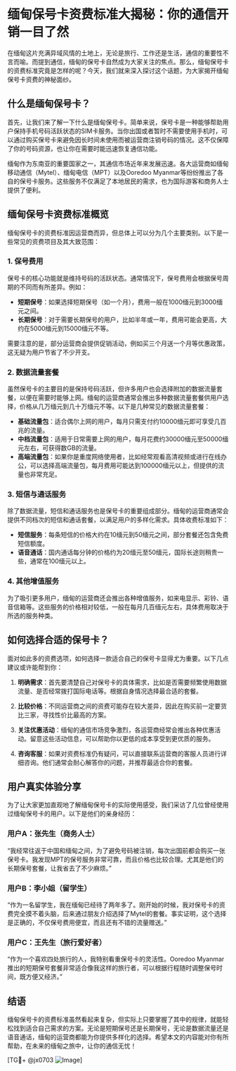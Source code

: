 # 缅甸保号卡资费标准大揭秘：你的通信开销一目了然

在缅甸这片充满异域风情的土地上，无论是旅行、工作还是生活，通信的重要性不言而喻。而提到通信，缅甸的保号卡自然成为大家关注的焦点。那么，缅甸保号卡的资费标准究竟是怎样的呢？今天，我们就来深入探讨这个话题，为大家揭开缅甸保号卡资费的神秘面纱。

## 什么是缅甸保号卡？

首先，让我们来了解一下什么是缅甸保号卡。简单来说，保号卡是一种能够帮助用户保持手机号码活跃状态的SIM卡服务。当你出国或者暂时不需要使用手机时，可以通过购买保号卡来避免因长时间未使用而被运营商注销号码的情况。这不仅保障了你的号码资源，也让你在需要时能迅速恢复通信功能。

缅甸作为东南亚的重要国家之一，其通信市场近年来发展迅速。各大运营商如缅甸移动通信（Mytel）、缅甸电信（MPT）以及Ooredoo Myanmar等纷纷推出了各自的保号卡服务。这些服务不仅满足了本地居民的需求，也为国际游客和商务人士提供了便利。

## 缅甸保号卡资费标准概览

缅甸保号卡的资费标准因运营商而异，但总体上可以分为几个主要类别。以下是一些常见的资费项目及其大致范围：

### 1. 保号费用

保号卡的核心功能就是维持号码的活跃状态。通常情况下，保号费用会根据保号周期的不同而有所差异。例如：

- **短期保号**：如果选择短期保号（如一个月），费用一般在1000缅元到3000缅元之间。
- **长期保号**：对于需要长期保号的用户，比如半年或一年，费用可能会更高，大约在5000缅元到15000缅元不等。

需要注意的是，部分运营商会提供促销活动，例如买三个月送一个月等优惠政策，这无疑为用户节省了不少开支。

### 2. 数据流量套餐

虽然保号卡的主要目的是保持号码活跃，但许多用户也会选择附加的数据流量套餐，以便在需要时能够上网。缅甸的运营商通常会推出多种数据流量套餐供用户选择，价格从几万缅元到几十万缅元不等。以下是几种常见的数据流量套餐：

- **基础流量包**：适合偶尔上网的用户，每月只需支付约10000缅元即可享受几百兆的流量。
- **中档流量包**：适用于日常需要上网的用户，每月花费约30000缅元至50000缅元左右，可获得数GB的流量。
- **高端流量包**：如果你是重度网络使用者，比如经常观看高清视频或进行在线办公，可以选择高端流量包，每月费用可能达到100000缅元以上，但提供的流量也非常充足。

### 3. 短信与通话服务

除了数据流量，短信和通话服务也是保号卡的重要组成部分。缅甸的运营商通常会提供不同档次的短信和通话套餐，以满足用户的多样化需求。具体收费标准如下：

- **短信服务**：每条短信的价格大约在10缅元到50缅元之间，部分套餐还包含免费短信额度。
- **语音通话**：国内通话每分钟的价格约为20缅元至50缅元，国际长途则稍贵一些，通常在100缅元以上。

### 4. 其他增值服务

为了吸引更多用户，缅甸的运营商还会推出各种增值服务，如来电显示、彩铃、语音信箱等。这些服务的价格相对较低，一般在每月几百缅元左右，具体费用取决于所选的服务种类。

## 如何选择合适的保号卡？

面对如此多的资费选项，如何选择一款适合自己的保号卡显得尤为重要。以下几点建议或许能帮到你：

1. **明确需求**：首先要清楚自己对保号卡的具体需求，比如是否需要频繁使用数据流量、是否经常拨打国际电话等。根据自身情况选择最合适的套餐。

2. **比较价格**：不同运营商之间的资费可能存在较大差异，因此在购买前一定要货比三家，寻找性价比最高的方案。

3. **关注优惠活动**：缅甸的通信市场竞争激烈，各运营商经常会推出各种优惠活动。留意这些活动信息，可以帮助你以更低的成本享受到更优质的服务。

4. **咨询客服**：如果对资费标准仍有疑问，可以直接联系运营商的客服人员进行详细咨询。他们通常会耐心解答你的问题，并推荐最适合你的套餐。

## 用户真实体验分享

为了让大家更加直观地了解缅甸保号卡的实际使用感受，我们采访了几位曾经使用过缅甸保号卡的用户。以下是他们的亲身经历：

### 用户A：张先生（商务人士）

“我经常往返于中国和缅甸之间，为了避免号码被注销，每次出国前都会购买一张保号卡。我发现MPT的保号服务非常可靠，而且价格也比较合理。尤其是他们的长期保号套餐，让我省去了不少麻烦。”

### 用户B：李小姐（留学生）

“作为一名留学生，我在缅甸已经待了两年多了。刚开始的时候，我对保号卡的资费完全摸不着头脑，后来通过朋友介绍选择了Mytel的套餐。事实证明，这个选择是正确的，不仅保号费用便宜，而且还有不错的流量赠送。”

### 用户C：王先生（旅行爱好者）

“作为一个喜欢四处旅行的人，我特别看重保号卡的灵活性。Ooredoo Myanmar推出的短期保号套餐非常适合像我这样的旅行者，可以根据行程随时调整保号时间，既方便又经济。”

## 结语

缅甸保号卡的资费标准虽然看起来复杂，但实际上只要掌握了其中的规律，就能轻松找到适合自己需求的方案。无论是短期保号还是长期保号，无论是数据流量还是语音通话，缅甸的运营商都能为你提供多样化的选择。希望本文的内容能对你有所帮助，在未来的缅甸之旅中，让你的通信无忧！

[TG💪+ @jx0703 ![Image](https://github.com/user-attachments/assets/dbca1d08-cadb-493c-b0ec-ad6f7a83f270)]